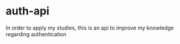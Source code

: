 # auth-api

In order to apply my studies, this is an api to improve my knowledge regarding authentication
